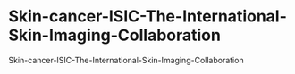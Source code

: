 # Skin-cancer-ISIC-The-International-Skin-Imaging-Collaboration
 Skin-cancer-ISIC-The-International-Skin-Imaging-Collaboration
